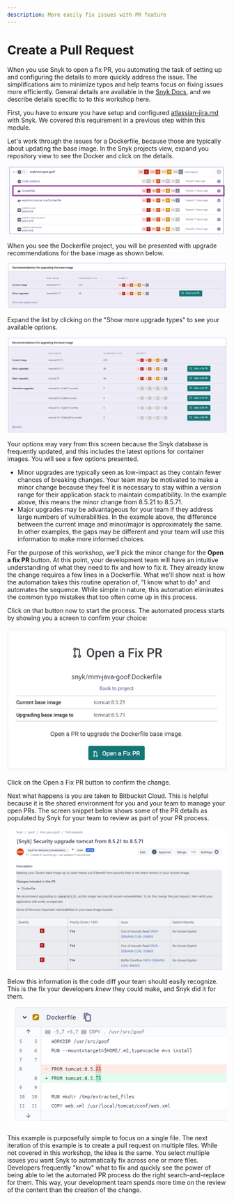 ```yaml
---
description: More easily fix issues with PR feature
---
```


# Create a Pull Request

When you use Snyk to open a fix PR, you automating the task of setting up and configuring the details to more quickly address the issue. The simplifications aim to minimize typos and help teams focus on fixing issues more efficiently. General details are available in the [Snyk Docs](https://docs.snyk.io/products/snyk-open-source/open-source-basics/fixing-vulnerabilities), and we describe details specific to to this workshop here.

First, you have to ensure you have setup and configured [atlassian-jira.md](../../../atlassian-jira.md "mention") with Snyk. We covered this requirement in a previous step within this module.

Let's work through the issues for a Dockerfile, because those are typically about updating the base image. In the Snyk projects view, expand you repository view to see the Docker and click on the details.

![](<../../../../../../.gitbook/assets/image (217).png>)

When you see the Dockerfile project, you will be presented with upgrade recommendations for the base image as shown below.

![](<../../../../../../.gitbook/assets/image (266).png>)

Expand the list by clicking on the "Show more upgrade types" to see your available options.

![](<../../../../../../.gitbook/assets/image (160) (1) (1) (1).png>)

Your options may vary from this screen because the Snyk database is frequently updated, and this includes the latest options for container images. You will see a few options presented.

* Minor upgrades are typically seen as low-impact as they contain fewer chances of breaking changes. Your team may be motivated to make a minor change because they feel it is necessary to stay within a version range for their application stack to maintain compatibility. In the example above, this means the minor change from 8.5.21 to 8.5.71.
* Major upgrades may be advantageous for your team if they address large numbers of vulnerabilities. In the example above, the difference between the current image and minor/major is approximately the same. In other examples, the gaps may be different and your team will use this information to make more informed choices.

For the purpose of this workshop, we'll pick the minor change for the **Open a fix PR** button. At this point, your development team will have an intuitive understanding of what they need to fix and how to fix it. They already know the change requires a few lines in a Dockerfile. What we'll show next is how the automation takes this routine operation of, "I know what to do" and automates the sequence. While simple in nature, this automation eliminates the common typo mistakes that too often come up in this process.

Click on that button now to start the process. The automated process starts by showing you a screen to confirm your choice:

![](<../../../../../../.gitbook/assets/image (171).png>)

Click on the Open a Fix PR button to confirm the change.

Next what happens is you are taken to Bitbucket Cloud. This is helpful because it is the shared environment for you and your team to manage your open PRs. The screen snippet below shows some of the PR details as populated by Snyk for your team to review as part of your PR process.

![](<../../../../../../.gitbook/assets/image (382).png>)

Below this information is the code diff your team should easily recognize. This is the fix your developers _knew_ they could make, and Snyk did it for them.

![](<../../../../../../.gitbook/assets/image (347).png>)

This example is purposefully simple to focus on a single file. The next iteration of this example is to create a pull request on multiple files. While not covered in this workshop, the idea is the same. You select multiple issues you want Snyk to automatically fix across one or more files. Developers frequently "know" what to fix and quickly see the power of being able to let the automated PR process do the right search-and-replace for them. This way, your development team spends more time on the review of the content than the creation of the change.
